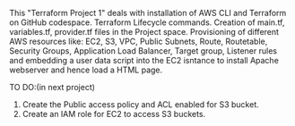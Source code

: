 This "Terraform Project 1" deals with installation of AWS CLI and Terraform on GitHub codespace.
Terraform Lifecycle commands.
Creation of main.tf, variables.tf, provider.tf files in the Project space.
Provisioning of different AWS resources like: EC2, S3, VPC, Public Subnets, Route, Routetable, Security Groups, Application Load Balancer, Target group, Listener rules and embedding a user data script into the EC2 isntance to install Apache webserver and hence load a HTML page.

TO DO:(in next project)
1. Create the Public access policy and ACL enabled for S3 bucket.
2. Create an IAM role for EC2 to access S3 buckets.